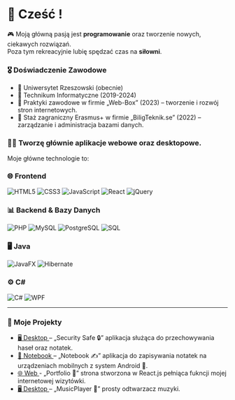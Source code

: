 # 🙋 Cześć !

🎮 Moją główną pasją jest **programowanie** oraz tworzenie nowych, ciekawych rozwiązań.  
Poza tym rekreacyjnie lubię spędzać czas na **siłowni**.  

### 🎖️ Doświadczenie Zawodowe
- 🏫 Uniwersytet Rzeszowski (obecnie)
- 🏫 Technikum Informatyczne (2019-2024)
- 🏢 Praktyki zawodowe w firmie „Web-Box” (2023) – tworzenie i rozwój stron internetowych.
- 🏢 Staż zagraniczny Erasmus+ w firmie „BiligTeknik.se” (2022) – zarządzanie i administracja bazami danych.

### 🧑‍💻 Tworzę głównie **aplikacje webowe oraz desktopowe**.  
Moje główne technologie to:  

### 🌐 Frontend
![HTML5](https://img.shields.io/badge/HTML5-E34F26?style=for-the-badge&logo=html5&logoColor=white) 
![CSS3](https://img.shields.io/badge/CSS3-1572B6?style=for-the-badge&logo=css3&logoColor=white) 
![JavaScript](https://img.shields.io/badge/JavaScript-F7DF1E?style=for-the-badge&logo=javascript&logoColor=black) 
![React](https://img.shields.io/badge/React-20232A?style=for-the-badge&logo=react&logoColor=61DAFB) 
![jQuery](https://img.shields.io/badge/jQuery-0769AD?style=for-the-badge&logo=jquery&logoColor=white)

### 📊 Backend & Bazy Danych
![PHP](https://img.shields.io/badge/PHP-777BB4?style=for-the-badge&logo=php&logoColor=white) 
![MySQL](https://img.shields.io/badge/MySQL-005C84?style=for-the-badge&logo=mysql&logoColor=white) 
![PostgreSQL](https://img.shields.io/badge/PostgreSQL-316192?style=for-the-badge&logo=postgresql&logoColor=white) 
![SQL](https://img.shields.io/badge/SQL-4479A1?style=for-the-badge&logo=database&logoColor=white)

### 🖥️ Java
![JavaFX](https://img.shields.io/badge/JavaFX-FF6600?style=for-the-badge&logo=java&logoColor=white) 
![Hibernate](https://img.shields.io/badge/Hibernate-59666C?style=for-the-badge&logo=hibernate&logoColor=white)

### ⚙️ C#
![C#](https://img.shields.io/badge/C%23-239120?style=for-the-badge&logo=c-sharp&logoColor=white) 
![WPF](https://img.shields.io/badge/WPF-68217A?style=for-the-badge&logo=dotnet&logoColor=white)


---
### 🚀 Moje Projekty

- [ 🖥️ Desktop ](https://github.com/xserafineq/SecuritySafe) – „Security Safe 🔒” aplikacja służąca do przechowywania haseł oraz notatek.
- [ 📱 Notebook ](https://github.com/xserafineq/Notebook) – „Notebook ✍️” aplikacja do zapisywania notatek na urządzeniach mobilnych z system Android 🤖.
- [ 🌐 Web ](https://github.com/xserafineq/Portfolio) - „Portfolio 🧑” strona stworzona w React.js pełniąca fukncji mojej internetowej wizytówki.
- [ 🖥️ Desktop ](https://github.com/xserafineq/MusicPlayer) – „MusicPlayer 🎵” prosty odtwarzacz muzyki.







